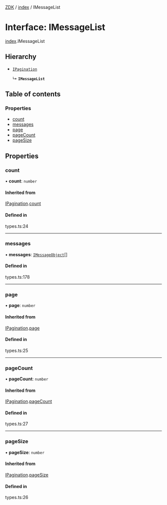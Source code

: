 [ZDK](../README.md) / [index](../modules/index.md) / IMessageList

# Interface: IMessageList

[index](../modules/index.md).IMessageList

## Hierarchy

- [`IPagination`](index.IPagination.md)

  ↳ **`IMessageList`**

## Table of contents

### Properties

- [count](index.IMessageList.md#count)
- [messages](index.IMessageList.md#messages)
- [page](index.IMessageList.md#page)
- [pageCount](index.IMessageList.md#pagecount)
- [pageSize](index.IMessageList.md#pagesize)

## Properties

### count

• **count**: `number`

#### Inherited from

[IPagination](index.IPagination.md).[count](index.IPagination.md#count)

#### Defined in

types.ts:24

___

### messages

• **messages**: [`IMessageObject`](index.IMessageObject.md)[]

#### Defined in

types.ts:178

___

### page

• **page**: `number`

#### Inherited from

[IPagination](index.IPagination.md).[page](index.IPagination.md#page)

#### Defined in

types.ts:25

___

### pageCount

• **pageCount**: `number`

#### Inherited from

[IPagination](index.IPagination.md).[pageCount](index.IPagination.md#pagecount)

#### Defined in

types.ts:27

___

### pageSize

• **pageSize**: `number`

#### Inherited from

[IPagination](index.IPagination.md).[pageSize](index.IPagination.md#pagesize)

#### Defined in

types.ts:26
